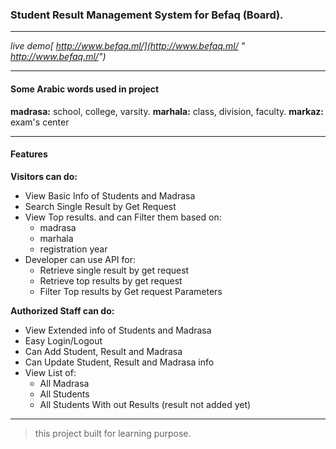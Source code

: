 ### Student Result Management System for Befaq (Board).

------------
*live demo[ http://www.befaq.ml/](http://www.befaq.ml/ " http://www.befaq.ml/")*

------------


#### Some Arabic words used in project
**madrasa:** school, college, varsity.
**marhala:** class, division, faculty.
**markaz:** exam's center

------------


#### Features
**Visitors can do:**

+ View Basic Info of Students and Madrasa
+ Search Single Result by Get Request
+ View Top results. and can Filter them based on:
    * madrasa
    * marhala
    * registration year 
+ Developer can use API for:
    * Retrieve single result by get request
    * Retrieve top results by get request
    * Filter Top results by Get request Parameters


**Authorized Staff can do:**

+ View Extended info of Students and Madrasa
+ Easy Login/Logout
+ Can Add Student, Result and Madrasa
+ Can Update Student, Result and Madrasa info
+ View List of:
    * All Madrasa
	* All Students
	* All Students With out Results (result not added yet)


------------


> this project built for learning purpose.
